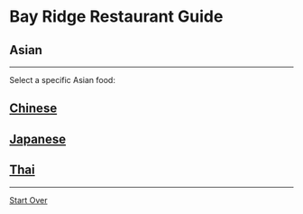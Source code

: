 # Bay Ridge Restaurant Guide
## Asian
---
Select a specific Asian food:
## [Chinese](asian/chinese.md)
## [Japanese](asian/japanese.md)
## [Thai](asian/thai.md)
---
[Start Over](~/workspace/br-restaurant-guide/home.md)